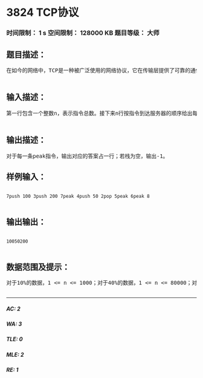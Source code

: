 # 3824 TCP协议   
### 时间限制： 1 s     空间限制： 128000 KB     题目等级： 大师  
## 题目描述：  

<pre>
在如今的网络中，TCP是一种被广泛使用的网络协议，它在传输层提供了可靠的通信服务。众所周知，网络是存在时延的，例如用户先后向服务器发送了两个指令op1和op2，并且希望服务器先处理指令op1，再处理指令op2；但由于网络时延，这两个指令可能会失序到达，而导致服务器先执行了指令op2，这是我们不希望看到的。TCP协议拥有将失序到达的报文按顺序重组的功能，一种方法是给每一个报文打上一个时间戳。而你今天要实现的功能比这个要简单很多。我们需要你维护一个服务器，这个服务器的功能是一个简单的栈，你会接收三种用户的指令：push x t --- 表示将x元素入栈，这条指令的时间戳为tpop t --- 表示将栈顶元素弹出，这条指令的时间戳为tpeak t --- 用户询问现在栈顶元素的值，这条指令的时间戳为t 当一条时间戳为t的指令到达时，你需要进行如下处理：1.将所有之前执行的时间戳大于t的push和pop指令全部撤销2.执行当前这条指令3.按时间戳顺序重新执行在第1步被撤销的指令 注意你不需要撤销以及重新执行之前已经执行过的peak指令，也就是说每一条peak指令只有在它到达的时候会被执行一次。 我们保证每一条指令的时间戳都是唯一的；若你在需要执行一条pop指令时发现当前栈为空，则当前你可以忽略这条指令。   

</pre>
  
  
## 输入描述：  

<pre>
第一行包含一个整数n，表示指令总数。接下来n行按指令到达服务器的顺序给出每一条指令，有三种类型push x tpop tpeak t  

</pre>
  
  
## 输出描述：  

<pre>
对于每一条peak指令，输出对应的答案占一行；若栈为空，输出-1。
</pre>
  
  
## 样例输入：  

<pre><code>
7push 100 3push 200 7peak 4push 50 2pop 5peak 6peak 8  

</code></pre>
  
  
## 输出输出：  

<pre><code>
10050200  

</code></pre>
  
  
## 数据范围及提示：  

<pre>
对于10%的数据，1 <= n <= 1000；对于40%的数据，1 <= n <= 80000；对于100%的数据，1 <= n <= 300000，0 <= x，t <= 1000000000。  

</pre>
  
  
***  

##### AC: 2  
##### WA: 3  
##### TLE: 0  
##### MLE: 2  
##### RE: 1  
